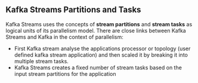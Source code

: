 ## Kafka Streams Partitions and Tasks
Kafka Streams uses the concepts of  **stream partitions**  and  **stream tasks**  as logical units of its parallelism model. There are close links between Kafka Streams and Kafka in the context of parallelism:

 - First Kafka stream analyse the applications processor or topology (user defined kafka stream application) and then scaled it by breaking it into multiple stream tasks.
 - Kafka Streams creates a fixed number of stream tasks based on the input stream partitions for the application

<!--stackedit_data:
eyJoaXN0b3J5IjpbLTcxOTAyNDIxNywyMDU2NzA2MTA1LDE5Nj
Y4MTM1NzgsLTYwOTA3NDI1OCw3OTc4ODg1MTUsOTM5NDkxNTkz
LC02Mjk2MDgyMTUsMTcxMzcxNDA0NCwxNjcxMDAxMzQyLDEzMT
k5MzI1MDUsMTE5NjI4MzMxNiwxNjc4NTg1MTk1LC01MDEwMTMy
NjEsMjAzNjc3MjQ0MywtMjA4ODc0NjYxMiwtOTUwMDI1MDEyLC
01MDQyNzM0NzAsLTExNjE3NDA1NzUsLTIxNDY1MTAwMDMsMjA4
MjYwMTYxNl19
-->